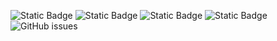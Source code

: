 ![Static Badge](https://img.shields.io/badge/blacklists-60-000000) ![Static Badge](https://img.shields.io/badge/blacklisted-2761254-cc0000) ![Static Badge](https://img.shields.io/badge/whitelisted-2242-00CC00) ![Static Badge](https://img.shields.io/badge/streaming_blacklist-28106-000000) ![GitHub issues](https://img.shields.io/github/issues/fabriziosalmi/blacklists)
